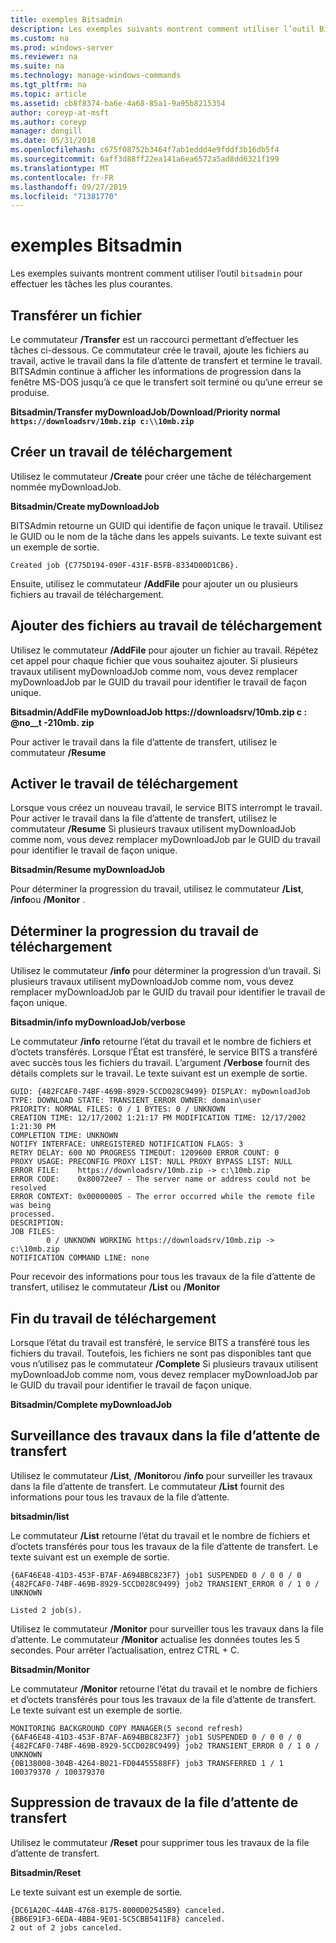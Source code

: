 ```yaml
---
title: exemples Bitsadmin
description: Les exemples suivants montrent comment utiliser l’outil Bitsadmin pour effectuer les tâches les plus courantes.
ms.custom: na
ms.prod: windows-server
ms.reviewer: na
ms.suite: na
ms.technology: manage-windows-commands
ms.tgt_pltfrm: na
ms.topic: article
ms.assetid: cb8f8374-ba6e-4a68-85a1-9a95b8215354
author: coreyp-at-msft
ms.author: coreyp
manager: dongill
ms.date: 05/31/2018
ms.openlocfilehash: c675f08752b3464f7ab1eddd4e9fddf3b16db5f4
ms.sourcegitcommit: 6aff3d88ff22ea141a6ea6572a5ad8dd6321f199
ms.translationtype: MT
ms.contentlocale: fr-FR
ms.lasthandoff: 09/27/2019
ms.locfileid: "71381770"
---
```

# <a name="bitsadmin-examples"></a>exemples Bitsadmin

Les exemples suivants montrent comment utiliser l’outil `bitsadmin` pour effectuer les tâches les plus courantes.

## <a name="transfer-a-file"></a>Transférer un fichier

Le commutateur **/Transfer** est un raccourci permettant d’effectuer les tâches ci-dessous. Ce commutateur crée le travail, ajoute les fichiers au travail, active le travail dans la file d’attente de transfert et termine le travail. BITSAdmin continue à afficher les informations de progression dans la fenêtre MS-DOS jusqu’à ce que le transfert soit terminé ou qu’une erreur se produise.

**Bitsadmin/Transfer myDownloadJob/Download/Priority normal `https://downloadsrv/10mb.zip c:\\10mb.zip`**

## <a name="create-a-download-job"></a>Créer un travail de téléchargement

Utilisez le commutateur **/Create** pour créer une tâche de téléchargement nommée myDownloadJob.

**Bitsadmin/Create myDownloadJob**

BITSAdmin retourne un GUID qui identifie de façon unique le travail. Utilisez le GUID ou le nom de la tâche dans les appels suivants. Le texte suivant est un exemple de sortie.

``` syntax
Created job {C775D194-090F-431F-B5FB-8334D00D1CB6}.
```

Ensuite, utilisez le commutateur **/AddFile** pour ajouter un ou plusieurs fichiers au travail de téléchargement.

## <a name="add-files-to-the-download-job"></a>Ajouter des fichiers au travail de téléchargement

Utilisez le commutateur **/AddFile** pour ajouter un fichier au travail. Répétez cet appel pour chaque fichier que vous souhaitez ajouter. Si plusieurs travaux utilisent myDownloadJob comme nom, vous devez remplacer myDownloadJob par le GUID du travail pour identifier le travail de façon unique.

**Bitsadmin/AddFile myDownloadJob https://downloadsrv/10mb.zip c : @no__t -210mb. zip**

Pour activer le travail dans la file d’attente de transfert, utilisez le commutateur **/Resume**

## <a name="activate-the-download-job"></a>Activer le travail de téléchargement

Lorsque vous créez un nouveau travail, le service BITS interrompt le travail. Pour activer le travail dans la file d’attente de transfert, utilisez le commutateur **/Resume** Si plusieurs travaux utilisent myDownloadJob comme nom, vous devez remplacer myDownloadJob par le GUID du travail pour identifier le travail de façon unique.

**Bitsadmin/Resume myDownloadJob**

Pour déterminer la progression du travail, utilisez le commutateur **/List**, **/info**ou **/Monitor** .

## <a name="determine-the-progress-of-the-download-job"></a>Déterminer la progression du travail de téléchargement

Utilisez le commutateur **/info** pour déterminer la progression d’un travail. Si plusieurs travaux utilisent myDownloadJob comme nom, vous devez remplacer myDownloadJob par le GUID du travail pour identifier le travail de façon unique.

**Bitsadmin/info myDownloadJob/verbose**

Le commutateur **/info** retourne l’état du travail et le nombre de fichiers et d’octets transférés. Lorsque l’État est transféré, le service BITS a transféré avec succès tous les fichiers du travail. L’argument **/Verbose** fournit des détails complets sur le travail. Le texte suivant est un exemple de sortie.

``` syntax
GUID: {482FCAF0-74BF-469B-8929-5CCD028C9499} DISPLAY: myDownloadJob
TYPE: DOWNLOAD STATE: TRANSIENT_ERROR OWNER: domain\user
PRIORITY: NORMAL FILES: 0 / 1 BYTES: 0 / UNKNOWN
CREATION TIME: 12/17/2002 1:21:17 PM MODIFICATION TIME: 12/17/2002 1:21:30 PM
COMPLETION TIME: UNKNOWN
NOTIFY INTERFACE: UNREGISTERED NOTIFICATION FLAGS: 3
RETRY DELAY: 600 NO PROGRESS TIMEOUT: 1209600 ERROR COUNT: 0
PROXY USAGE: PRECONFIG PROXY LIST: NULL PROXY BYPASS LIST: NULL
ERROR FILE:    https://downloadsrv/10mb.zip -> c:\10mb.zip
ERROR CODE:    0x80072ee7 - The server name or address could not be resolved
ERROR CONTEXT: 0x00000005 - The error occurred while the remote file was being 
processed.
DESCRIPTION:
JOB FILES:
        0 / UNKNOWN WORKING https://downloadsrv/10mb.zip -> c:\10mb.zip
NOTIFICATION COMMAND LINE: none
```

Pour recevoir des informations pour tous les travaux de la file d’attente de transfert, utilisez le commutateur **/List** ou **/Monitor**

## <a name="completing-the-download-job"></a>Fin du travail de téléchargement

Lorsque l’état du travail est transféré, le service BITS a transféré tous les fichiers du travail. Toutefois, les fichiers ne sont pas disponibles tant que vous n’utilisez pas le commutateur **/Complete** Si plusieurs travaux utilisent myDownloadJob comme nom, vous devez remplacer myDownloadJob par le GUID du travail pour identifier le travail de façon unique.

**Bitsadmin/Complete myDownloadJob**

## <a name="monitoring-jobs-in-the-transfer-queue"></a>Surveillance des travaux dans la file d’attente de transfert

Utilisez le commutateur **/List**, **/Monitor**ou **/info** pour surveiller les travaux dans la file d’attente de transfert. Le commutateur **/List** fournit des informations pour tous les travaux de la file d’attente.

**bitsadmin/list**

Le commutateur **/List** retourne l’état du travail et le nombre de fichiers et d’octets transférés pour tous les travaux de la file d’attente de transfert. Le texte suivant est un exemple de sortie.

``` syntax
{6AF46E48-41D3-453F-B7AF-A694BBC823F7} job1 SUSPENDED 0 / 0 0 / 0
{482FCAF0-74BF-469B-8929-5CCD028C9499} job2 TRANSIENT_ERROR 0 / 1 0 / UNKNOWN

Listed 2 job(s).
```

Utilisez le commutateur **/Monitor** pour surveiller tous les travaux dans la file d’attente. Le commutateur **/Monitor** actualise les données toutes les 5 secondes. Pour arrêter l’actualisation, entrez CTRL + C.

**Bitsadmin/Monitor**

Le commutateur **/Monitor** retourne l’état du travail et le nombre de fichiers et d’octets transférés pour tous les travaux de la file d’attente de transfert. Le texte suivant est un exemple de sortie.

``` syntax
MONITORING BACKGROUND COPY MANAGER(5 second refresh)
{6AF46E48-41D3-453F-B7AF-A694BBC823F7} job1 SUSPENDED 0 / 0 0 / 0
{482FCAF0-74BF-469B-8929-5CCD028C9499} job2 TRANSIENT_ERROR 0 / 1 0 / UNKNOWN
{0B138008-304B-4264-B021-FD04455588FF} job3 TRANSFERRED 1 / 1 100379370 / 100379370
```

## <a name="deleting-jobs-from-the-transfer-queue"></a>Suppression de travaux de la file d’attente de transfert

Utilisez le commutateur **/Reset** pour supprimer tous les travaux de la file d’attente de transfert.

**Bitsadmin/Reset**

Le texte suivant est un exemple de sortie.

``` syntax
{DC61A20C-44AB-4768-B175-8000D02545B9} canceled.
{BB6E91F3-6EDA-4BB4-9E01-5C5CBB5411F8} canceled.
2 out of 2 jobs canceled.
```
